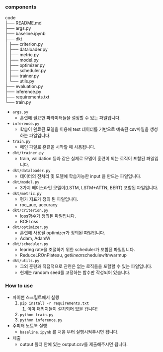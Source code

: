 ### components

code  
├── README.md  
├── args.py  
├── baseline.ipynb  
├── dkt  
│ ├── criterion.py  
│ ├── dataloader.py  
│ ├── metric.py  
│ ├── model.py  
│ ├── optimizer.py  
│ ├── scheduler.py  
│ ├── trainer.py  
│ └── utils.py  
├── evaluation.py  
├── inference.py  
├── requirements.txt  
└── train.py  



- `args.py`
	- 훈련에 필요한 파라미터들을 설정할 수 있는 파일입니다.
- `inference.py`
	- 학습이 완료된 모델을 이용해 test 데이터를 기반으로 예측된 csv파일을 생성하는 파일입니다.
- `train.py`
	- 메인 파일로 훈련을 시작할 때 사용됩니다.
- `dkt/trainer.py`
	- train, validation 등과 같은 실제로 모델이 훈련이 되는 로직이 포함된 파일입니다.
- `dkt/dataloader.py`
	- 데이터의 전처리 및 모델에 학습가능한 input 을 만드는 파일입니다.
- `dkt/model.py`
	- 3가지 베이스라인 모델이(LSTM, LSTM+ATTN, BERT) 포함된 파일입니다.
- `dkt/metric.py`
	- 평가 지표가 정의 된 파일입니다.
	- roc_auc, accuracy
- `dkt/criterion.py`
	- loss함수가 정의된 파일입니다.
	- BCELoss
- `dkt/optimizer.py`
	- 훈련에 사용될 optimizer가 정의된 파일입니다.
	- Adam, AdamW
- `dkt/scheduler.py`
	- learing rate을 조절하기 위한 scheduler가 포함된 파일입니다.
	- ReduceLROnPlateau, get*linear*schedule*with*warmup
- `dkt/utils.py`
	- 그외 훈련과 직접적으로 관련은 없는 로직들을 포함할 수 있는 파일입니다.
	- 현재는 random seed를 고정하는 함수만 작성되어 있습니다.

### How to use

- 파이썬 스크립트에서 실행
	1. `pip install -r requirements.txt`
		1. 이미 패키지들이 설치되어 있을 겁니다!
	2. `python train.py`
	3. `python inference.py`
- 주피터 노트북 실행
	- `baseline.ipynb` 를 처음 부터 실행시켜주시면 됩니다.
- 제출
	- output 폴더 안에 있는 output.csv를 제출해주시면 됩니다.